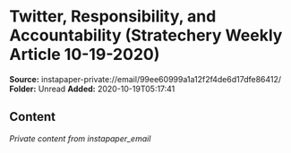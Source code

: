 # Twitter, Responsibility, and Accountability (Stratechery Weekly Article 10-19-2020)

**Source:** instapaper-private://email/99ee60999a1a12f2f4de6d17dfe86412/
**Folder:** Unread
**Added:** 2020-10-19T05:17:41




## Content
*Private content from instapaper_email*
